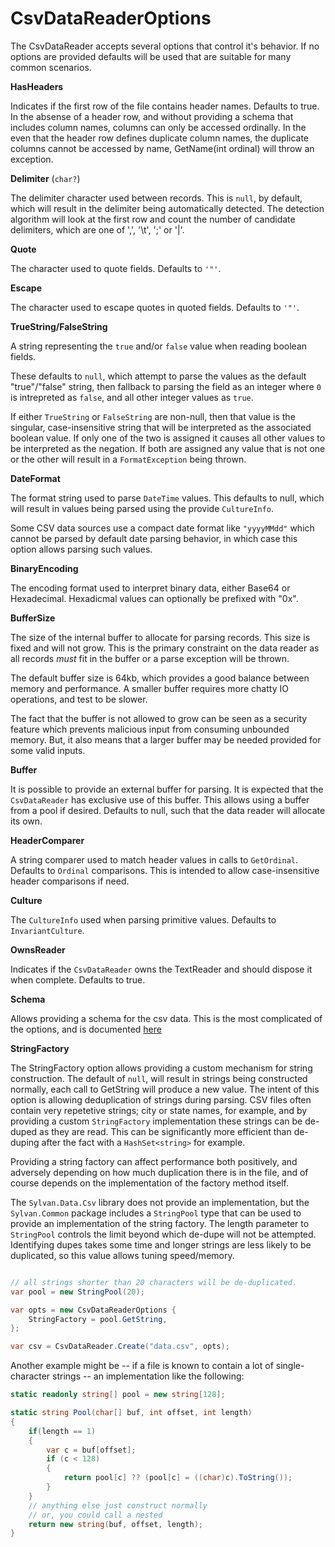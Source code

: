 # CsvDataReaderOptions

The CsvDataReader accepts several options that control it's behavior. If no options are provided defaults will be used that are suitable for many common scenarios.

__HasHeaders__

Indicates if the first row of the file contains header names. Defaults to true. In the absense of a header row, and without providing a schema that includes column names, columns can only be accessed ordinally. In the even that the header row defines duplicate column names, the duplicate columns cannot be accessed by name, GetName(int ordinal) will throw an exception.

__Delimiter__ (`char?`)

The delimiter character used between records. This is `null`, by default, which will result in the delimiter being automatically detected. The detection algorithm will look at the first row and count the number of candidate delimiters, which are one of ',', '\t', ';' or '|'.

__Quote__

The character used to quote fields. Defaults to `'"'`.

__Escape__

The character used to escape quotes in quoted fields. Defaults to `'"'`.

__TrueString/FalseString__

A string representing the `true` and/or `false` value when reading boolean fields. 

These defaults to `null`, which attempt to parse the values as the default "true"/"false" string, then fallback to parsing the field as an integer where `0` is intrepreted as `false`, and all other integer values as `true`.

If either `TrueString` or `FalseString` are non-null, then that value is the singular, case-insensitive string that will be interpreted as the associated boolean value. If only one of the two is assigned it causes all other values to be interpreted as the negation. If both are assigned any value that is not one or the other will result in a `FormatException` being thrown.

__DateFormat__

The format string used to parse `DateTime` values. This defaults to null, which will result in values being parsed using the provide `CultureInfo`.

Some CSV data sources use a compact date format like `"yyyyMMdd"` which cannot be parsed by default date parsing behavior, in which case this option allows parsing such values.

__BinaryEncoding__

The encoding format used to interpret binary data, either Base64 or Hexadecimal. Hexadicmal values can optionally be prefixed with "0x".

__BufferSize__

The size of the internal buffer to allocate for parsing records.
This size is fixed and will not grow. This is the primary constraint on the data reader as all records *must* fit in the buffer or a parse exception will be thrown.

The default buffer size is 64kb, which provides a good balance between memory and performance. A smaller buffer requires more chatty IO operations, and test to be slower.

The fact that the buffer is not allowed to grow can be seen as a security feature which prevents malicious input from consuming unbounded memory. But, it also means that a larger buffer may be needed provided for some valid inputs.

__Buffer__

It is possible to provide an external buffer for parsing. It is expected that the `CsvDataReader` has exclusive use of this buffer.
This allows using a buffer from a pool if desired. Defaults to null, such that the data reader will allocate its own.


__HeaderComparer__

A string comparer used to match header values in calls to `GetOrdinal`. Defaults to `Ordinal` comparisons. This is intended to allow case-insensitive header comparisons if need.


__Culture__

The `CultureInfo` used when parsing primitive values. Defaults to
`InvariantCulture`.

__OwnsReader__

Indicates if the `CsvDataReader` owns the TextReader and should dispose it when complete. Defaults to true.

__Schema__

Allows providing a schema for the csv data. This is the most complicated of the options, and is documented [here](Schema.md)

__StringFactory__

The StringFactory option allows providing a custom mechanism for string construction. The default of `null`, will result in strings being constructed normally, each call to GetString will produce a new value. The intent of this option is allowing deduplication of strings during parsing. CSV files often contain very repetetive strings; city or state names, for example, and by providing a custom `StringFactory` implementation these strings can be de-duped as they are read. This can be significantly more efficient than de-duping after the fact with a `HashSet<string>` for example.

Providing a string factory can affect performance both positively, and adversely depending on how much duplication there is in the file, and of course depends on the implementation of the factory method itself.

The `Sylvan.Data.Csv` library does not provide an implementation, but the `Sylvan.Common` package includes a `StringPool` type that can be used to provide an implementation of the string factory. The length parameter to `StringPool` controls the limit beyond which de-dupe will not be attempted. Identifying dupes takes some time and longer strings are less likely to be duplicated, so this value allows tuning speed/memory.

```C#

// all strings shorter than 20 characters will be de-duplicated.
var pool = new StringPool(20);

var opts = new CsvDataReaderOptions {
    StringFactory = pool.GetString,
};

var csv = CsvDataReader.Create("data.csv", opts);

```

Another example might be -- if a file is known to contain a lot of single-character strings -- an implementation like the following:

```C#
static readonly string[] pool = new string[128];

static string Pool(char[] buf, int offset, int length)
{
    if(length == 1)
    {
        var c = buf[offset];
        if (c < 128) 
        {
            return pool[c] ?? (pool[c] = ((char)c).ToString());	
        }			
    }
    // anything else just construct normally
    // or, you could call a nested 
    return new string(buf, offset, length);
}
```